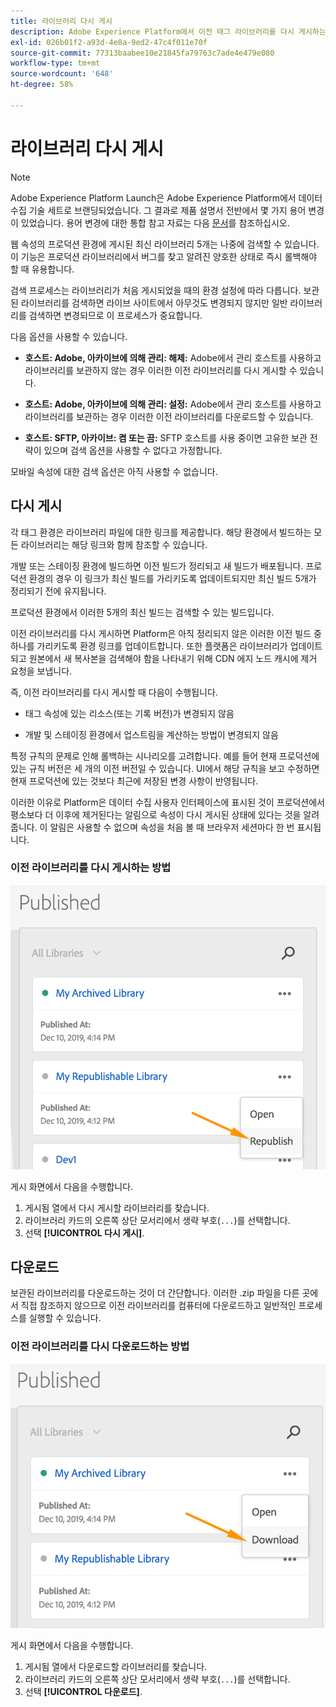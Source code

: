 ```yaml
---
title: 라이브러리 다시 게시
description: Adobe Experience Platform에서 이전 태그 라이브러리를 다시 게시하는 방법을 알아봅니다.
exl-id: 026b01f2-a93d-4e8a-9ed2-47c4f011e70f
source-git-commit: 77313baabee10e21845fa79763c7ade4e479e080
workflow-type: tm+mt
source-wordcount: '648'
ht-degree: 58%

---
```


# 라이브러리 다시 게시

>[!NOTE]
>
>Adobe Experience Platform Launch은 Adobe Experience Platform에서 데이터 수집 기술 세트로 브랜딩되었습니다. 그 결과로 제품 설명서 전반에서 몇 가지 용어 변경이 있었습니다. 용어 변경에 대한 통합 참고 자료는 다음 [문서](../../term-updates.md)를 참조하십시오.

웹 속성의 프로덕션 환경에 게시된 최신 라이브러리 5개는 나중에 검색할 수 있습니다. 이 기능은 프로덕션 라이브러리에서 버그를 찾고 알려진 양호한 상태로 즉시 롤백해야 할 때 유용합니다.

검색 프로세스는 라이브러리가 처음 게시되었을 때의 환경 설정에 따라 다릅니다. 보관된 라이브러리를 검색하면 라이브 사이트에서 아무것도 변경되지 않지만 일반 라이브러리를 검색하면 변경되므로 이 프로세스가 중요합니다.

다음 옵션을 사용할 수 있습니다.

* **호스트: Adobe, 아카이브에 의해 관리: 해제:** Adobe에서 관리 호스트를 사용하고 라이브러리를 보관하지 않는 경우 이러한 이전 라이브러리를 다시 게시할 수 있습니다.

* **호스트: Adobe, 아카이브에 의해 관리: 설정:** Adobe에서 관리 호스트를 사용하고 라이브러리를 보관하는 경우 이러한 이전 라이브러리를 다운로드할 수 있습니다.

* **호스트: SFTP, 아카이브: 켬 또는 끔:** SFTP 호스트를 사용 중이면 고유한 보관 전략이 있으며 검색 옵션을 사용할 수 없다고 가정합니다.

모바일 속성에 대한 검색 옵션은 아직 사용할 수 없습니다.

## 다시 게시

각 태그 환경은 라이브러리 파일에 대한 링크를 제공합니다. 해당 환경에서 빌드하는 모든 라이브러리는 해당 링크와 함께 참조할 수 있습니다.

개발 또는 스테이징 환경에 빌드하면 이전 빌드가 정리되고 새 빌드가 배포됩니다. 프로덕션 환경의 경우 이 링크가 최신 빌드를 가리키도록 업데이트되지만 최신 빌드 5개가 정리되기 전에 유지됩니다.

프로덕션 환경에서 이러한 5개의 최신 빌드는 검색할 수 있는 빌드입니다.

이전 라이브러리를 다시 게시하면 Platform은 아직 정리되지 않은 이러한 이전 빌드 중 하나를 가리키도록 환경 링크를 업데이트합니다.  또한 플랫폼은 라이브러리가 업데이트되고 원본에서 새 복사본을 검색해야 함을 나타내기 위해 CDN 에지 노드 캐시에 제거 요청을 보냅니다.

즉, 이전 라이브러리를 다시 게시할 때 다음이 수행됩니다.

* 태그 속성에 있는 리소스(또는 기록 버전)가 변경되지 않음

* 개발 및 스테이징 환경에서 업스트림을 계산하는 방법이 변경되지 않음

특정 규칙의 문제로 인해 롤백하는 시나리오를 고려합니다. 예를 들어 현재 프로덕션에 있는 규칙 버전은 세 개의 이전 버전일 수 있습니다.  UI에서 해당 규칙을 보고 수정하면 현재 프로덕션에 있는 것보다 최근에 저장된 변경 사항이 반영됩니다.

이러한 이유로 Platform은 데이터 수집 사용자 인터페이스에 표시된 것이 프로덕션에서 평소보다 더 이후에 제거된다는 알림으로 속성이 다시 게시된 상태에 있다는 것을 알려줍니다. 이 알림은 사용할 수 없으며 속성을 처음 볼 때 브라우저 세션마다 한 번 표시됩니다.

### 이전 라이브러리를 다시 게시하는 방법

![라이브러리 다시 게시](images/retrieve_republish.png)

게시 화면에서 다음을 수행합니다.

1. 게시됨 열에서 다시 게시할 라이브러리를 찾습니다.
1. 라이브러리 카드의 오른쪽 상단 모서리에서 생략 부호(`...`)를 선택합니다.
1. 선택 **[!UICONTROL 다시 게시]**.

## 다운로드

보관된 라이브러리를 다운로드하는 것이 더 간단합니다. 이러한 .zip 파일을 다른 곳에서 직접 참조하지 않으므로 이전 라이브러리를 컴퓨터에 다운로드하고 일반적인 프로세스를 실행할 수 있습니다.

### 이전 라이브러리를 다시 다운로드하는 방법

![라이브러리 다운로드](images/retrieve_download.png)

게시 화면에서 다음을 수행합니다.

1. 게시됨 열에서 다운로드할 라이브러리를 찾습니다.
1. 라이브러리 카드의 오른쪽 상단 모서리에서 생략 부호(`...`)를 선택합니다.
1. 선택 **[!UICONTROL 다운로드]**.
